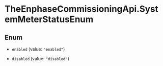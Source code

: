 # TheEnphaseCommissioningApi.SystemMeterStatusEnum

## Enum


* `enabled` (value: `"enabled"`)

* `disabled` (value: `"disabled"`)


